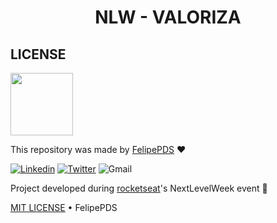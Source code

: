 # <h1 align="center">NLW - VALORIZA</h1>

## LICENSE

<img width="100px" src="https://avatars.githubusercontent.com/u/64941387?s=400&u=a9c0d7a657b0b0b644d41cd88966e0a89d0a67a6&v=4"/>

This repository was made by [FelipePDS](https://felipepds.github.io/) :heart:

[![Linkedin](https://img.shields.io/static/v1?label=+&message=Felipe+P.+Da+Silva&color=0A66C2&style=flat&logo=linkedin&logoColor=white)](https://www.linkedin.com/in/felipe-p-da-silva-a55b891ba/?lipi=urn%3Ali%3Apage%3Ad_flagship3_feed%3BiErPy3g7Q1KGOaD%2BsGw%2Fpg%3D%3D)
[![Twitter](https://img.shields.io/static/v1?label=+&message=@FelipePintoDaS1&color=1DA1F2&style=flat&logo=twitter&logoColor=white)](https://twitter.com/FelipePintoDaS1)
![Gmail](https://img.shields.io/static/v1?label=+&message=felipepdasilva66@gmail.com&color=EA4335&style=flat&logo=gmail&logoColor=white)

Project developed during [rocketseat](https://rocketseat.com.br/)'s NextLevelWeek event :rocket:

[MIT LICENSE](https://github.com/FelipePDS/nlw-valoriza/blob/main/LICENSE) &bull; FelipePDS